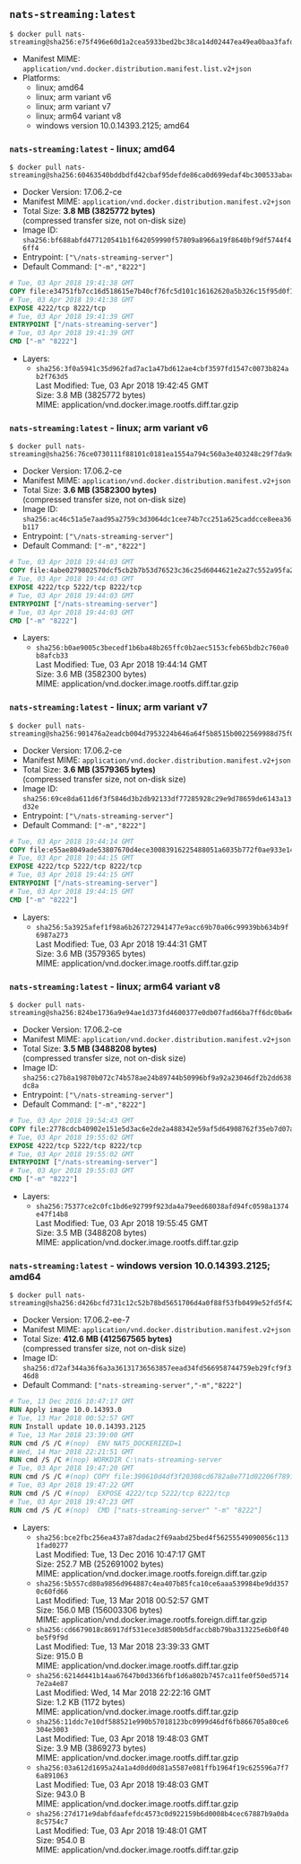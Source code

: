 ## `nats-streaming:latest`

```console
$ docker pull nats-streaming@sha256:e75f496e60d1a2cea5933bed2bc38ca14d02447ea49ea0baa3fafd743ad00fc0
```

-	Manifest MIME: `application/vnd.docker.distribution.manifest.list.v2+json`
-	Platforms:
	-	linux; amd64
	-	linux; arm variant v6
	-	linux; arm variant v7
	-	linux; arm64 variant v8
	-	windows version 10.0.14393.2125; amd64

### `nats-streaming:latest` - linux; amd64

```console
$ docker pull nats-streaming@sha256:60463540bddbdfd42cbaf95defde86ca0d699edaf4bc300533abacffd9fa89ff
```

-	Docker Version: 17.06.2-ce
-	Manifest MIME: `application/vnd.docker.distribution.manifest.v2+json`
-	Total Size: **3.8 MB (3825772 bytes)**  
	(compressed transfer size, not on-disk size)
-	Image ID: `sha256:bf688abfd477120541b1f642059990f57809a8966a19f8640bf9df5744f46ff4`
-	Entrypoint: `["\/nats-streaming-server"]`
-	Default Command: `["-m","8222"]`

```dockerfile
# Tue, 03 Apr 2018 19:41:38 GMT
COPY file:e34751fb7cc16d518615e7b40cf76fc5d101c16162620a5b326c15f95d0f1073 in /nats-streaming-server 
# Tue, 03 Apr 2018 19:41:38 GMT
EXPOSE 4222/tcp 8222/tcp
# Tue, 03 Apr 2018 19:41:39 GMT
ENTRYPOINT ["/nats-streaming-server"]
# Tue, 03 Apr 2018 19:41:39 GMT
CMD ["-m" "8222"]
```

-	Layers:
	-	`sha256:3f0a5941c35d962fad7ac1a47bd612ae4cbf3597fd1547c0073b824ab2f763d5`  
		Last Modified: Tue, 03 Apr 2018 19:42:45 GMT  
		Size: 3.8 MB (3825772 bytes)  
		MIME: application/vnd.docker.image.rootfs.diff.tar.gzip

### `nats-streaming:latest` - linux; arm variant v6

```console
$ docker pull nats-streaming@sha256:76ce0730111f88101c0181ea1554a794c560a3e403248c29f7da9d7e6cc22c9b
```

-	Docker Version: 17.06.2-ce
-	Manifest MIME: `application/vnd.docker.distribution.manifest.v2+json`
-	Total Size: **3.6 MB (3582300 bytes)**  
	(compressed transfer size, not on-disk size)
-	Image ID: `sha256:ac46c51a5e7aad95a2759c3d3064dc1cee74b7cc251a625caddcce8eea36b117`
-	Entrypoint: `["\/nats-streaming-server"]`
-	Default Command: `["-m","8222"]`

```dockerfile
# Tue, 03 Apr 2018 19:44:03 GMT
COPY file:4abe0279802570dcf5cb2b7b53d76523c36c25d6044621e2a27c552a95fa268a in /nats-streaming-server 
# Tue, 03 Apr 2018 19:44:03 GMT
EXPOSE 4222/tcp 5222/tcp 8222/tcp
# Tue, 03 Apr 2018 19:44:03 GMT
ENTRYPOINT ["/nats-streaming-server"]
# Tue, 03 Apr 2018 19:44:03 GMT
CMD ["-m" "8222"]
```

-	Layers:
	-	`sha256:b0ae9005c3becedf1b6ba48b265ffc0b2aec5153cfeb65bdb2c760a0b8afcb33`  
		Last Modified: Tue, 03 Apr 2018 19:44:14 GMT  
		Size: 3.6 MB (3582300 bytes)  
		MIME: application/vnd.docker.image.rootfs.diff.tar.gzip

### `nats-streaming:latest` - linux; arm variant v7

```console
$ docker pull nats-streaming@sha256:901476a2eadcb004d7953224b646a64f5b8515b0022569988d75f04f4015e17e
```

-	Docker Version: 17.06.2-ce
-	Manifest MIME: `application/vnd.docker.distribution.manifest.v2+json`
-	Total Size: **3.6 MB (3579365 bytes)**  
	(compressed transfer size, not on-disk size)
-	Image ID: `sha256:69ce8da611d6f3f5846d3b2db92133df77285928c29e9d78659de6143a13d32e`
-	Entrypoint: `["\/nats-streaming-server"]`
-	Default Command: `["-m","8222"]`

```dockerfile
# Tue, 03 Apr 2018 19:44:14 GMT
COPY file:e55ae8049ade53807670d4ece30083916225488051a6035b772f0ae933e14075 in /nats-streaming-server 
# Tue, 03 Apr 2018 19:44:15 GMT
EXPOSE 4222/tcp 5222/tcp 8222/tcp
# Tue, 03 Apr 2018 19:44:15 GMT
ENTRYPOINT ["/nats-streaming-server"]
# Tue, 03 Apr 2018 19:44:15 GMT
CMD ["-m" "8222"]
```

-	Layers:
	-	`sha256:5a3925afef1f98a6b267272941477e9acc69b70a06c99939bb634b9f6987a273`  
		Last Modified: Tue, 03 Apr 2018 19:44:31 GMT  
		Size: 3.6 MB (3579365 bytes)  
		MIME: application/vnd.docker.image.rootfs.diff.tar.gzip

### `nats-streaming:latest` - linux; arm64 variant v8

```console
$ docker pull nats-streaming@sha256:824be1736a9e94ae1d373fd4600377e0db07fad66ba7ff6dc0ba6e17789f3b88
```

-	Docker Version: 17.06.2-ce
-	Manifest MIME: `application/vnd.docker.distribution.manifest.v2+json`
-	Total Size: **3.5 MB (3488208 bytes)**  
	(compressed transfer size, not on-disk size)
-	Image ID: `sha256:c27b8a19870b072c74b578ae24b89744b50996bf9a92a23046df2b2dd638dc8a`
-	Entrypoint: `["\/nats-streaming-server"]`
-	Default Command: `["-m","8222"]`

```dockerfile
# Tue, 03 Apr 2018 19:54:43 GMT
COPY file:2778cdcb40902e151e5d3ac6e2de2a488342e59af5d64908762f35eb7d07a507 in /nats-streaming-server 
# Tue, 03 Apr 2018 19:55:02 GMT
EXPOSE 4222/tcp 5222/tcp 8222/tcp
# Tue, 03 Apr 2018 19:55:02 GMT
ENTRYPOINT ["/nats-streaming-server"]
# Tue, 03 Apr 2018 19:55:03 GMT
CMD ["-m" "8222"]
```

-	Layers:
	-	`sha256:75377ce2c0fc1bd6e92799f923da4a79eed68038afd94fc0598a1374e47f14b8`  
		Last Modified: Tue, 03 Apr 2018 19:55:45 GMT  
		Size: 3.5 MB (3488208 bytes)  
		MIME: application/vnd.docker.image.rootfs.diff.tar.gzip

### `nats-streaming:latest` - windows version 10.0.14393.2125; amd64

```console
$ docker pull nats-streaming@sha256:d426bcfd731c12c52b78bd5651706d4a0f88f53fb0499e52fd5f4275cce76383
```

-	Docker Version: 17.06.2-ee-7
-	Manifest MIME: `application/vnd.docker.distribution.manifest.v2+json`
-	Total Size: **412.6 MB (412567565 bytes)**  
	(compressed transfer size, not on-disk size)
-	Image ID: `sha256:d72af344a36f6a3a36131736563857eead34fd566958744759eb29fcf9f346d8`
-	Default Command: `["nats-streaming-server","-m","8222"]`

```dockerfile
# Tue, 13 Dec 2016 10:47:17 GMT
RUN Apply image 10.0.14393.0
# Tue, 13 Mar 2018 00:52:57 GMT
RUN Install update 10.0.14393.2125
# Tue, 13 Mar 2018 23:39:00 GMT
RUN cmd /S /C #(nop)  ENV NATS_DOCKERIZED=1
# Wed, 14 Mar 2018 22:21:51 GMT
RUN cmd /S /C #(nop) WORKDIR C:\nats-streaming-server
# Tue, 03 Apr 2018 19:47:20 GMT
RUN cmd /S /C #(nop) COPY file:390610d4df3f20308cd6782a8e771d02206f78919962bc4e7c814c3ffcab202f in nats-streaming-server.exe 
# Tue, 03 Apr 2018 19:47:22 GMT
RUN cmd /S /C #(nop)  EXPOSE 4222/tcp 5222/tcp 8222/tcp
# Tue, 03 Apr 2018 19:47:23 GMT
RUN cmd /S /C #(nop)  CMD ["nats-streaming-server" "-m" "8222"]
```

-	Layers:
	-	`sha256:bce2fbc256ea437a87dadac2f69aabd25bed4f56255549090056c1131fad0277`  
		Last Modified: Tue, 13 Dec 2016 10:47:17 GMT  
		Size: 252.7 MB (252691002 bytes)  
		MIME: application/vnd.docker.image.rootfs.foreign.diff.tar.gzip
	-	`sha256:5b557cd80a9856d964887c4ea407b85fca10ce6aaa539984be9dd3570c60fd66`  
		Last Modified: Tue, 13 Mar 2018 00:52:57 GMT  
		Size: 156.0 MB (156003306 bytes)  
		MIME: application/vnd.docker.image.rootfs.foreign.diff.tar.gzip
	-	`sha256:cd6679018c86917df531ece3d8500b5dfaccb8b79ba313225e6b0f40be5f9f9d`  
		Last Modified: Tue, 13 Mar 2018 23:39:33 GMT  
		Size: 915.0 B  
		MIME: application/vnd.docker.image.rootfs.diff.tar.gzip
	-	`sha256:6214d441b14aa67647b0d3366fbf1d6a802b7457ca11fe0f50ed57147e2a4e87`  
		Last Modified: Wed, 14 Mar 2018 22:22:16 GMT  
		Size: 1.2 KB (1172 bytes)  
		MIME: application/vnd.docker.image.rootfs.diff.tar.gzip
	-	`sha256:11ddc7e10df588521e990b57018123bc0999d46df6fb866705a80ce6304e3003`  
		Last Modified: Tue, 03 Apr 2018 19:48:03 GMT  
		Size: 3.9 MB (3869273 bytes)  
		MIME: application/vnd.docker.image.rootfs.diff.tar.gzip
	-	`sha256:03a612d1695a24a1a4d0dd0d81a5587e081ffb1964f19c625596a7f76a891063`  
		Last Modified: Tue, 03 Apr 2018 19:48:03 GMT  
		Size: 943.0 B  
		MIME: application/vnd.docker.image.rootfs.diff.tar.gzip
	-	`sha256:27d171e9dabfdaafefdc4573c0d922159b6d0008b4cec67887b9a0da8c5754c7`  
		Last Modified: Tue, 03 Apr 2018 19:48:01 GMT  
		Size: 954.0 B  
		MIME: application/vnd.docker.image.rootfs.diff.tar.gzip
